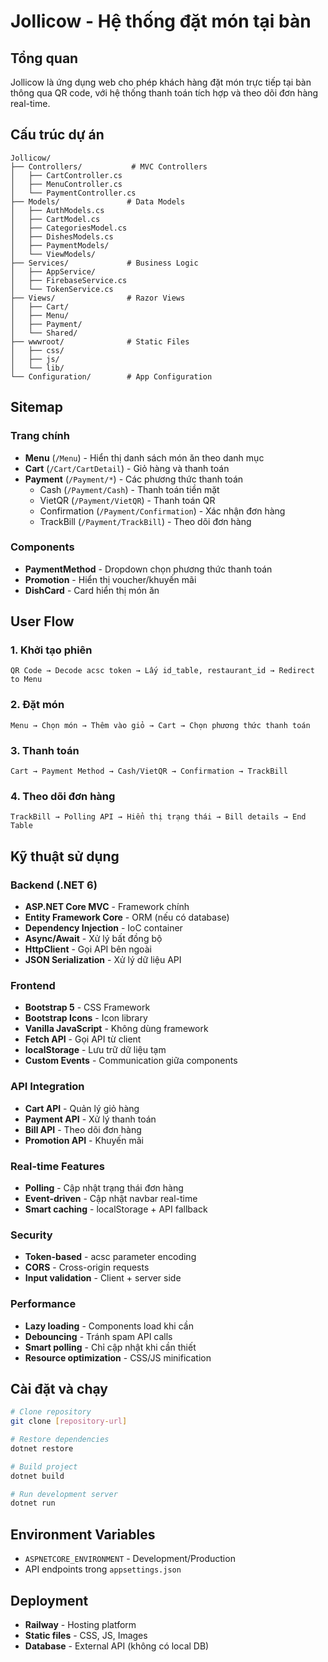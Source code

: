 # Jollicow - Hệ thống đặt món tại bàn

## Tổng quan

Jollicow là ứng dụng web cho phép khách hàng đặt món trực tiếp tại bàn thông qua QR code, với hệ thống thanh toán tích hợp và theo dõi đơn hàng real-time.

## Cấu trúc dự án

```
Jollicow/
├── Controllers/           # MVC Controllers
│   ├── CartController.cs
│   ├── MenuController.cs
│   └── PaymentController.cs
├── Models/               # Data Models
│   ├── AuthModels.cs
│   ├── CartModel.cs
│   ├── CategoriesModel.cs
│   ├── DishesModels.cs
│   ├── PaymentModels/
│   └── ViewModels/
├── Services/             # Business Logic
│   ├── AppService/
│   ├── FirebaseService.cs
│   └── TokenService.cs
├── Views/                # Razor Views
│   ├── Cart/
│   ├── Menu/
│   ├── Payment/
│   └── Shared/
├── wwwroot/              # Static Files
│   ├── css/
│   ├── js/
│   └── lib/
└── Configuration/        # App Configuration
```

## Sitemap

### Trang chính

- **Menu** (`/Menu`) - Hiển thị danh sách món ăn theo danh mục
- **Cart** (`/Cart/CartDetail`) - Giỏ hàng và thanh toán
- **Payment** (`/Payment/*`) - Các phương thức thanh toán
  - Cash (`/Payment/Cash`) - Thanh toán tiền mặt
  - VietQR (`/Payment/VietQR`) - Thanh toán QR
  - Confirmation (`/Payment/Confirmation`) - Xác nhận đơn hàng
  - TrackBill (`/Payment/TrackBill`) - Theo dõi đơn hàng

### Components

- **PaymentMethod** - Dropdown chọn phương thức thanh toán
- **Promotion** - Hiển thị voucher/khuyến mãi
- **DishCard** - Card hiển thị món ăn

## User Flow

### 1. Khởi tạo phiên

```
QR Code → Decode acsc token → Lấy id_table, restaurant_id → Redirect to Menu
```

### 2. Đặt món

```
Menu → Chọn món → Thêm vào giỏ → Cart → Chọn phương thức thanh toán
```

### 3. Thanh toán

```
Cart → Payment Method → Cash/VietQR → Confirmation → TrackBill
```

### 4. Theo dõi đơn hàng

```
TrackBill → Polling API → Hiển thị trạng thái → Bill details → End Table
```

## Kỹ thuật sử dụng

### Backend (.NET 6)

- **ASP.NET Core MVC** - Framework chính
- **Entity Framework Core** - ORM (nếu có database)
- **Dependency Injection** - IoC container
- **Async/Await** - Xử lý bất đồng bộ
- **HttpClient** - Gọi API bên ngoài
- **JSON Serialization** - Xử lý dữ liệu API

### Frontend

- **Bootstrap 5** - CSS Framework
- **Bootstrap Icons** - Icon library
- **Vanilla JavaScript** - Không dùng framework
- **Fetch API** - Gọi API từ client
- **localStorage** - Lưu trữ dữ liệu tạm
- **Custom Events** - Communication giữa components

### API Integration

- **Cart API** - Quản lý giỏ hàng
- **Payment API** - Xử lý thanh toán
- **Bill API** - Theo dõi đơn hàng
- **Promotion API** - Khuyến mãi

### Real-time Features

- **Polling** - Cập nhật trạng thái đơn hàng
- **Event-driven** - Cập nhật navbar real-time
- **Smart caching** - localStorage + API fallback

### Security

- **Token-based** - acsc parameter encoding
- **CORS** - Cross-origin requests
- **Input validation** - Client + server side

### Performance

- **Lazy loading** - Components load khi cần
- **Debouncing** - Tránh spam API calls
- **Smart polling** - Chỉ cập nhật khi cần thiết
- **Resource optimization** - CSS/JS minification

## Cài đặt và chạy

```bash
# Clone repository
git clone [repository-url]

# Restore dependencies
dotnet restore

# Build project
dotnet build

# Run development server
dotnet run
```

## Environment Variables

- `ASPNETCORE_ENVIRONMENT` - Development/Production
- API endpoints trong `appsettings.json`

## Deployment

- **Railway** - Hosting platform
- **Static files** - CSS, JS, Images
- **Database** - External API (không có local DB)
